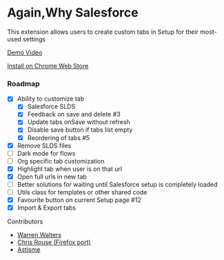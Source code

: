 # Again,Why Salesforce
This extension allows users to create custom tabs in Setup for their most-used settings

[Demo Video](https://youtu.be/BtlKRvac9ZQ)

[Install on Chrome Web Store](https://chrome.google.com/webstore/detail/why-salesforce/ghakkjfjpnhpggbkfkeplbefkipfoaod)

### Roadmap
- [x] Ability to customize tab
    - [x] Salesforce SLDS
    - [x] Feedback on save and delete #3
    - [x] Update tabs onSave without refresh 
    - [x] Disable save button if tabs list empty
    - [x] Reordering of tabs #5
- [x] Remove SLDS files
- [ ] Dark mode for flows
- [ ] Org specific tab customization
- [x] Highlight tab when user is on that url
- [x] Open full urls in new tab
- [ ] Better solutions for waiting until Salesforce setup is completely loaded
- [ ] Utils class for templates or other shared code
- [x] Favourite button on current Setup page #12
- [x] Import & Export tabs

Contributors
- [Warren Walters](https://www.linkedin.com/in/walters954/)
- [Chris Rouse (Firefox port)](https://www.linkedin.com/in/chris-rouse/)
- [Astisme](https://www.github.com/astisme/astisme)
